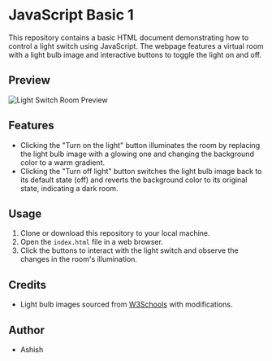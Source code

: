 # JavaScript Basic 1

This repository contains a basic HTML document demonstrating how to control a light switch using JavaScript. The webpage features a virtual room with a light bulb image and interactive buttons to toggle the light on and off.

## Preview

![Light Switch Room Preview](preview.gif)

## Features

- Clicking the "Turn on the light" button illuminates the room by replacing the light bulb image with a glowing one and changing the background color to a warm gradient.
- Clicking the "Turn off light" button switches the light bulb image back to its default state (off) and reverts the background color to its original state, indicating a dark room.

## Usage

1. Clone or download this repository to your local machine.
2. Open the `index.html` file in a web browser.
3. Click the buttons to interact with the light switch and observe the changes in the room's illumination.

## Credits

- Light bulb images sourced from [W3Schools](https://www.w3schools.com/js/pic_bulboff.gif) with modifications.

## Author

- Ashish


